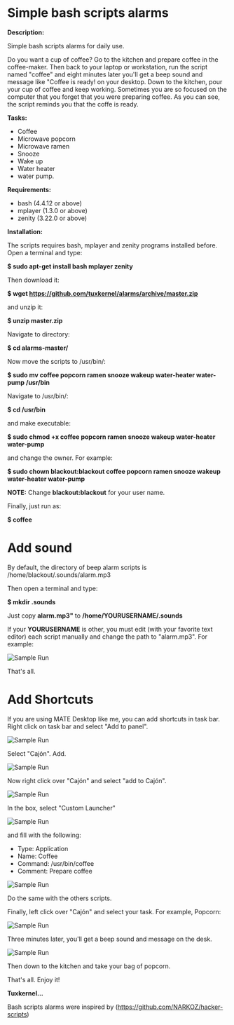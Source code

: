 # Simple bash scripts alarms
**Description:**

Simple bash scripts alarms for daily use. 

Do you want a cup of coffee? Go to the kitchen and prepare coffee in the coffee-maker. Then back to your laptop or workstation, run the script named "coffee" and eight minutes later you'll get a beep sound and message like "Coffee is ready! on your desktop. Down to the kitchen, pour your cup of coffee and keep working. Sometimes you are so focused on the computer that you forget that you were preparing coffee. As you can see, the script reminds you that the coffe is ready.

**Tasks:**

- Coffee
- Microwave popcorn
- Microwave ramen
- Snooze
- Wake up
- Water heater 
- water pump.

**Requirements:**

- bash (4.4.12 or above)
- mplayer (1.3.0 or above)
- zenity (3.22.0 or above)

**Installation:**

The scripts requires bash, mplayer and zenity programs installed before. Open a terminal and type:

**$ sudo apt-get install bash mplayer zenity**

Then download it:

**$ wget https://github.com/tuxkernel/alarms/archive/master.zip**

and unzip it:

**$ unzip master.zip**

Navigate to directory:

**$ cd alarms-master/**

Now move the scripts to /usr/bin/:

**$ sudo mv coffee popcorn ramen snooze wakeup water-heater water-pump /usr/bin**

Navigate to /usr/bin/:

**$ cd /usr/bin**

and make executable:

**$ sudo chmod +x coffee popcorn ramen snooze wakeup water-heater water-pump**

and change the owner. For example:

**$ sudo chown blackout:blackout coffee popcorn ramen snooze wakeup water-heater water-pump**

**NOTE:** Change **blackout:blackout** for your user name.

Finally, just run as:

**$ coffee**

# Add sound

By default, the directory of beep alarm scripts is /home/blackout/.sounds/alarm.mp3

Then open a terminal and type:

**$ mkdir .sounds**

Just copy **alarm.mp3"** to **/home/YOURUSERNAME/.sounds**

If your **YOURUSERNAME** is other, you must edit (with your favorite text editor) each script manually and change the path to "alarm.mp3". For example:

![Sample Run](https://github.com/tuxkernel/alarms/blob/master/screenshots/08.png)

That's all.

# Add Shortcuts

If you are using MATE Desktop like me, you can add shortcuts in task bar. Right click on task bar and select "Add to panel".

![Sample Run](https://github.com/tuxkernel/alarms/blob/master/screenshots/01.png)

Select "Cajón". Add.

![Sample Run](https://github.com/tuxkernel/alarms/blob/master/screenshots/02.png)

Now right click over "Cajón" and select "add to Cajón".

![Sample Run](https://github.com/tuxkernel/alarms/blob/master/screenshots/03.png)

In the box, select "Custom Launcher"

![Sample Run](https://github.com/tuxkernel/alarms/blob/master/screenshots/04.png)

and fill with the following:

- Type: Application
- Name: Coffee
- Command: /usr/bin/coffee
- Comment: Prepare coffee

![Sample Run](https://github.com/tuxkernel/alarms/blob/master/screenshots/05.png)

Do the same with the others scripts.

Finally, left click over "Cajón" and select your task. For example, Popcorn:

![Sample Run](https://github.com/tuxkernel/alarms/blob/master/screenshots/06.png)

Three minutes later, you'll get a beep sound and message on the desk.

![Sample Run](https://github.com/tuxkernel/alarms/blob/master/screenshots/07.png)

Then down to the kitchen and take your bag of popcorn.

That's all. Enjoy it!

**Tuxkernel...**

Bash scripts alarms were inspired by (https://github.com/NARKOZ/hacker-scripts)


